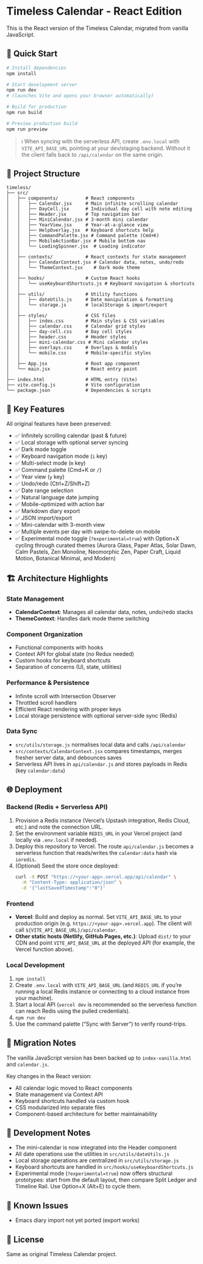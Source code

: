 # Timeless Calendar - React Edition

This is the React version of the Timeless Calendar, migrated from vanilla JavaScript.

## 🚀 Quick Start

```bash
# Install dependencies
npm install

# Start development server
npm run dev
# (launches Vite and opens your browser automatically)

# Build for production
npm run build

# Preview production build
npm run preview
```

> ℹ️  When syncing with the serverless API, create `.env.local` with `VITE_API_BASE_URL` pointing at your dev/staging backend. Without it the client falls back to `/api/calendar` on the same origin.

## 📁 Project Structure

```
timeless/
├── src/
│   ├── components/          # React components
│   │   ├── Calendar.jsx     # Main infinite scrolling calendar
│   │   ├── DayCell.jsx      # Individual day cell with note editing
│   │   ├── Header.jsx       # Top navigation bar
│   │   ├── MiniCalendar.jsx # 3-month mini calendar
│   │   ├── YearView.jsx     # Year-at-a-glance view
│   │   ├── HelpOverlay.jsx  # Keyboard shortcuts help
│   │   ├── CommandPalette.jsx # Command palette (Cmd+K)
│   │   ├── MobileActionBar.jsx # Mobile bottom nav
│   │   └── LoadingSpinner.jsx  # Loading indicator
│   │
│   ├── contexts/            # React contexts for state management
│   │   ├── CalendarContext.jsx # Calendar data, notes, undo/redo
│   │   └── ThemeContext.jsx    # Dark mode theme
│   │
│   ├── hooks/               # Custom React hooks
│   │   └── useKeyboardShortcuts.js # Keyboard navigation & shortcuts
│   │
│   ├── utils/               # Utility functions
│   │   ├── dateUtils.js     # Date manipulation & formatting
│   │   └── storage.js       # localStorage & import/export
│   │
│   ├── styles/              # CSS files
│   │   ├── index.css        # Main styles & CSS variables
│   │   ├── calendar.css     # Calendar grid styles
│   │   ├── day-cell.css     # Day cell styles
│   │   ├── header.css       # Header styles
│   │   ├── mini-calendar.css # Mini calendar styles
│   │   ├── overlays.css     # Overlays & modals
│   │   └── mobile.css       # Mobile-specific styles
│   │
│   ├── App.jsx              # Root app component
│   └── main.jsx             # React entry point
│
├── index.html               # HTML entry (Vite)
├── vite.config.js           # Vite configuration
└── package.json             # Dependencies & scripts
```

## 🎯 Key Features

All original features have been preserved:

- ✅ Infinitely scrolling calendar (past & future)
- ✅ Local storage with optional server syncing
- ✅ Dark mode toggle
- ✅ Keyboard navigation mode (`i` key)
- ✅ Multi-select mode (`m` key)
- ✅ Command palette (Cmd+K or `/`)
- ✅ Year view (`y` key)
- ✅ Undo/redo (Ctrl+Z/Shift+Z)
- ✅ Date range selection
- ✅ Natural language date jumping
- ✅ Mobile-optimized with action bar
- ✅ Markdown diary export
- ✅ JSON import/export
- ✅ Mini-calendar with 3-month view
- ✅ Multiple events per day with swipe-to-delete on mobile
- ✅ Experimental mode toggle (`?experimental=true`) with Option+X cycling through curated themes (Aurora Glass, Paper Atlas, Solar Dawn, Calm Pastels, Zen Monoline, Neomorphic Zen, Paper Craft, Liquid Motion, Botanical Minimal, and Modern)

## 🏗️ Architecture Highlights

### State Management
- **CalendarContext**: Manages all calendar data, notes, undo/redo stacks
- **ThemeContext**: Handles dark mode theme switching

### Component Organization
- Functional components with hooks
- Context API for global state (no Redux needed)
- Custom hooks for keyboard shortcuts
- Separation of concerns (UI, state, utilities)

### Performance & Persistence
- Infinite scroll with Intersection Observer
- Throttled scroll handlers
- Efficient React rendering with proper keys
- Local storage persistence with optional server-side sync (Redis)

### Data Sync
- `src/utils/storage.js` normalises local data and calls `/api/calendar`
- `src/contexts/CalendarContext.jsx` compares timestamps, merges fresher server data, and debounces saves
- Serverless API lives in `api/calendar.js` and stores payloads in Redis (key `calendar:data`)

## 🌐 Deployment

### Backend (Redis + Serverless API)
1. Provision a Redis instance (Vercel’s Upstash integration, Redis Cloud, etc.) and note the connection URL.
2. Set the environment variable `REDIS_URL` in your Vercel project (and locally via `.env.local` if needed).
3. Deploy this repository to Vercel. The route `api/calendar.js` becomes a serverless function that reads/writes the `calendar:data` hash via `ioredis`.
4. (Optional) Seed the store once deployed:
   ```bash
   curl -X POST "https://<your-app>.vercel.app/api/calendar" \
     -H "Content-Type: application/json" \
     -d '{"lastSavedTimestamp":"0"}'
   ```

### Frontend
- **Vercel**: Build and deploy as normal. Set `VITE_API_BASE_URL` to your production origin (e.g. `https://<your-app>.vercel.app`). The client will call `${VITE_API_BASE_URL}/api/calendar`.
- **Other static hosts (Netlify, GitHub Pages, etc.)**: Upload `dist/` to your CDN and point `VITE_API_BASE_URL` at the deployed API (for example, the Vercel function above).

### Local Development
1. `npm install`
2. Create `.env.local` with `VITE_API_BASE_URL` (and `REDIS_URL` if you’re running a local Redis instance or connecting to a cloud instance from your machine).
3. Start a local API (`vercel dev` is recommended so the serverless function can reach Redis using the pulled credentials).
4. `npm run dev`
5. Use the command palette (“Sync with Server”) to verify round-trips.

## 🔄 Migration Notes

The vanilla JavaScript version has been backed up to `index-vanilla.html` and `calendar.js`.

Key changes in the React version:
- All calendar logic moved to React components
- State management via Context API
- Keyboard shortcuts handled via custom hook
- CSS modularized into separate files
- Component-based architecture for better maintainability

## 📝 Development Notes

- The mini-calendar is now integrated into the Header component
- All date operations use the utilities in `src/utils/dateUtils.js`
- Local storage operations are centralized in `src/utils/storage.js`
- Keyboard shortcuts are handled in `src/hooks/useKeyboardShortcuts.js`
- Experimental mode (`?experimental=true`) now offers structural prototypes: start from the default layout, then compare Split Ledger and Timeline Rail. Use Option+X (Alt+E) to cycle them.

## 🐛 Known Issues

- Emacs diary import not yet ported (export works)

## 📄 License

Same as original Timeless Calendar project.
